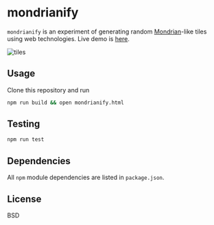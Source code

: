 # mondrianify
`mondrianify` is an experiment of generating random [Mondrian](https://en.wikipedia.org/wiki/Piet_Mondrian)-like tiles using web technologies. Live demo is [here](https://nvdv.github.io/mondrianify/).

![tiles](http://i.imgur.com/9noOoz6.png)

## Usage
Clone this repository and run
```sh
npm run build && open mondrianify.html
```

## Testing
```sh
npm run test
```

## Dependencies
All `npm` module dependencies are listed in `package.json`.

## License

BSD

